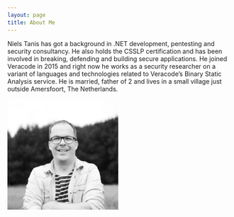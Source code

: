 ```yaml
---
layout: page
title: About Me
---
```


Niels Tanis has got a background in .NET development, pentesting and security consultancy. He also holds the CSSLP certification and has been involved in breaking, defending and building secure applications. He joined Veracode in 2015 and right now he works as a security researcher on a variant of languages and technologies related to Veracode’s Binary Static Analysis service. He is married, father of 2 and lives in a small village just outside Amersfoort, The Netherlands.

<img height="250px" width="250px" src="/public/niels-zw.png"/>
